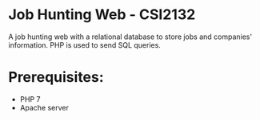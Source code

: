 # Job Hunting Web - CSI2132

A job hunting web with a relational database to store jobs and companies' information. PHP is used to send SQL queries.

# Prerequisites:

*	PHP 7
*	Apache server

